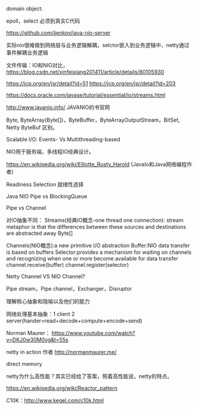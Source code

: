 domain object:

epoll，select 必须到真实C代码

https://github.com/jjenkov/java-nio-server

实际nio很难做到网络层与业务逻辑解耦，selctor嵌入到业务逻辑中，netty通过事件解耦业务逻辑

文件传输：IO和NIO对比，https://blog.csdn.net/xinfeixiang201411/article/details/80105930

https://jcp.org/en/jsr/detail?id=51
https://jcp.org/en/jsr/detail?id=203

https://docs.oracle.com/javase/tutorial/essential/io/streams.html

http://www.javanio.info/ JAVANIO的书官网

Byte, ByteArray(Byte[])，ByteBuffer，ByteArrayOutputStream，BitSet, Netty ByteBuf 区别。

Scalable I/O: Events- Vs Multithreading-based

NIO用于服务端，多线程IO经典设计。

https://en.wikipedia.org/wiki/Elliotte_Rusty_Harold (JavaIo和Java网络编程作者)

Readiness Selection 就绪性选择

Java NIO Pipe vs BlockingQueue

Pipe vs Channel

对IO抽象不同：
Streams(经典IO概念-one thread one connection): stream metaphor is that the differences between these sources and destinations are abstracted away
Byte[]

Channels(NIO概念):a new primitive I/O abstraction
Buffer:NIO data transfer is based on buffers
Selector:provides a mechanism for waiting on channels and recognizing when one or more become available for data transfer
channel.receive(buffer)
channel.register(selector)

Netty Channel VS NIO Channel?

Pipe stream，Pipe channel，Exchanger，Disruptor

理解核心抽象和隐喻以及他们的能力

网络处理基本抽象：1 client 2 server(hander=read+decode+compute+encode+send)

Norman Maurer：
https://www.youtube.com/watch?v=DKJ0w30M0vg&t=55s

netty in action 作者 http://normanmaurer.me/

direct memory

netty为什么高性能？其实已经给了答案，照着高性能说，netty的特点。

https://en.wikipedia.org/wiki/Reactor_pattern

C10K：http://www.kegel.com/c10k.html
